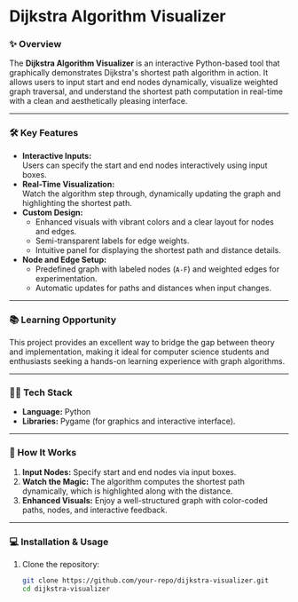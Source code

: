 # Dijkstra Algorithm Visualizer  

### ✨ Overview  
The **Dijkstra Algorithm Visualizer** is an interactive Python-based tool that graphically demonstrates Dijkstra's shortest path algorithm in action. It allows users to input start and end nodes dynamically, visualize weighted graph traversal, and understand the shortest path computation in real-time with a clean and aesthetically pleasing interface.

---

### 🛠️ Key Features  
- **Interactive Inputs:**  
  Users can specify the start and end nodes interactively using input boxes.  
- **Real-Time Visualization:**  
  Watch the algorithm step through, dynamically updating the graph and highlighting the shortest path.  
- **Custom Design:**  
  - Enhanced visuals with vibrant colors and a clear layout for nodes and edges.  
  - Semi-transparent labels for edge weights.  
  - Intuitive panel for displaying the shortest path and distance details.  
- **Node and Edge Setup:**  
  - Predefined graph with labeled nodes (`A-F`) and weighted edges for experimentation.  
  - Automatic updates for paths and distances when input changes.

---

### 📚 Learning Opportunity  
This project provides an excellent way to bridge the gap between theory and implementation, making it ideal for computer science students and enthusiasts seeking a hands-on learning experience with graph algorithms.

---

### 👨‍💻 Tech Stack  
- **Language:** Python  
- **Libraries:** Pygame (for graphics and interactive interface).  

---

### 🚀 How It Works  
1. **Input Nodes:** Specify start and end nodes via input boxes.  
2. **Watch the Magic:** The algorithm computes the shortest path dynamically, which is highlighted along with the distance.  
3. **Enhanced Visuals:** Enjoy a well-structured graph with color-coded paths, nodes, and interactive feedback.

---

### 💻 Installation & Usage  
1. Clone the repository:  
   ```bash
   git clone https://github.com/your-repo/dijkstra-visualizer.git
   cd dijkstra-visualizer
